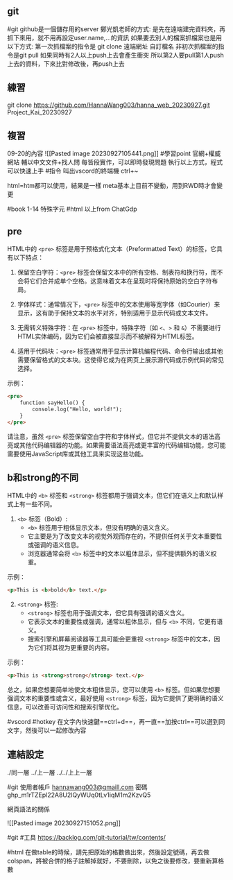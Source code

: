 
## git
#git 
github是一個儲存用的server
鄭光凱老師的方式:
是先在遠端建完資料夾，再抓下來用，就不用再設定user.name,...的資訊
如果要去別人的檔案抓檔案也是用以下方式:
第一次抓檔案的指令是 git clone 遠端網址 自訂檔名
非初次抓檔案的指令是git pull
如果同時有2人以上push上去會產生衝突
所以第2人要pull第1人push上去的資料，下來比對修改後，再push上去
## 練習
git clone https://github.com/HannaWang003/hanna_web_20230927.git Project_Kai_20230927
## 複習
09-20的內容
![[Pasted image 20230927105441.png]]
#學習point
官網+權威網站 輔以中文文件+找人問 每皆段實作，可以即時發現問題
執行以上方式，程式可以快速上手
#指令
叫出vscord的終端機 ctrl+~

html=htm都可以使用，結果是一樣
meta基本上目前不變動，用到RWD時才會變更

#book
1-14 特殊字元
#html 
以上from ChatGdp
## pre
HTML中的 `<pre>` 标签是用于预格式化文本（Preformatted Text）的标签，它具有以下特点：

1. 保留空白字符：`<pre>` 标签会保留文本中的所有空格、制表符和换行符，而不会将它们合并成单个空格。这意味着文本在呈现时将保持原始的空白字符布局。

2. 字体样式：通常情况下，`<pre>` 标签中的文本使用等宽字体（如Courier）来显示，这有助于保持文本的水平对齐，特别适用于显示代码或文本文件。

3. 无需转义特殊字符：在 `<pre>` 标签中，特殊字符（如 `<`、`>` 和 `&`）不需要进行HTML实体编码，因为它们会被直接显示而不被解释为HTML标签。

4. 适用于代码块：`<pre>` 标签通常用于显示计算机编程代码、命令行输出或其他需要保留格式的文本块。这使得它成为在网页上展示源代码或示例代码的常见选择。

示例：
```html
<pre>
    function sayHello() {
        console.log("Hello, world!");
    }
</pre>
```

请注意，虽然 `<pre>` 标签保留空白字符和字体样式，但它并不提供文本的语法高亮或其他代码编辑器的功能。如果需要语法高亮或更丰富的代码编辑功能，您可能需要使用JavaScript库或其他工具来实现这些功能。

## b和strong的不同

HTML中的 `<b>` 标签和 `<strong>` 标签都用于强调文本，但它们在语义上和默认样式上有一些不同。

1. `<b>` 标签（Bold）:
   - `<b>` 标签用于粗体显示文本，但没有明确的语义含义。
   - 它主要是为了改变文本的视觉外观而存在的，不提供任何关于文本重要性或强调的语义信息。
   - 浏览器通常会将 `<b>` 标签中的文本以粗体显示，但不提供额外的语义权重。

示例：
```html
<p>This is <b>bold</b> text.</p>
```

2. `<strong>` 标签:
   - `<strong>` 标签也用于强调文本，但它具有强调的语义含义。
   - 它表示文本的重要性或强调，通常以粗体显示，但与 `<b>` 不同，它更有语义。
   - 搜索引擎和屏幕阅读器等工具可能会更重视 `<strong>` 标签中的文本，因为它们将其视为更重要的内容。

示例：
```html
<p>This is <strong>strong</strong> text.</p>
```

总之，如果您想要简单地使文本粗体显示，您可以使用 `<b>` 标签。但如果您想要强调文本的重要性或含义，最好使用 `<strong>` 标签，因为它提供了更明确的语义信息，可以改善可访问性和搜索引擎优化。

#vscord #hotkey 
在文字內快速鍵==ctrl+d==，再一直==加按ctrl==可以選到同文字，然後可以一起修改內容

## 連結設定
./同一層
../上一層
../../上上一層


#git 
使用者帳戶 hannawang003@gmaill.com
密碼 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

網頁語法的關係

![[Pasted image 20230927151052.png]]


#git #工具 
https://backlog.com/git-tutorial/tw/contents/

#html 
在做table的時候，請先把原始的格數做出來，然後設定號碼，再去做colspan，將被合併的格子註解掉就好，不要刪除，以免之後要修改，要重新算格數
